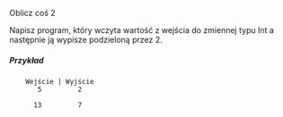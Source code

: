Oblicz coś 2

Napisz program, który wczyta wartość z wejścia do zmiennej typu Int a następnie ją wypisze podzieloną przez 2.

##### Przykład
        Wejście | Wyjście
           5         2
           
          13         7
